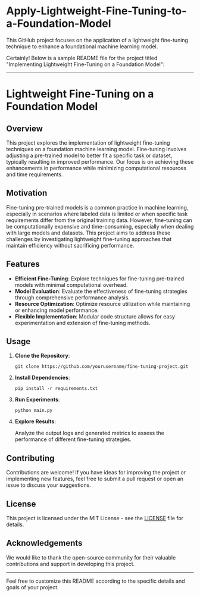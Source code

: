 # Apply-Lightweight-Fine-Tuning-to-a-Foundation-Model
This GitHub project focuses on the application of a lightweight fine-tuning technique to enhance a foundational machine learning model. 

Certainly! Below is a sample README file for the project titled "Implementing Lightweight Fine-Tuning on a Foundation Model":

---

# Lightweight Fine-Tuning on a Foundation Model

## Overview

This project explores the implementation of lightweight fine-tuning techniques on a foundation machine learning model. Fine-tuning involves adjusting a pre-trained model to better fit a specific task or dataset, typically resulting in improved performance. Our focus is on achieving these enhancements in performance while minimizing computational resources and time requirements.

## Motivation

Fine-tuning pre-trained models is a common practice in machine learning, especially in scenarios where labeled data is limited or when specific task requirements differ from the original training data. However, fine-tuning can be computationally expensive and time-consuming, especially when dealing with large models and datasets. This project aims to address these challenges by investigating lightweight fine-tuning approaches that maintain efficiency without sacrificing performance.

## Features

- **Efficient Fine-Tuning**: Explore techniques for fine-tuning pre-trained models with minimal computational overhead.
- **Model Evaluation**: Evaluate the effectiveness of fine-tuning strategies through comprehensive performance analysis.
- **Resource Optimization**: Optimize resource utilization while maintaining or enhancing model performance.
- **Flexible Implementation**: Modular code structure allows for easy experimentation and extension of fine-tuning methods.

## Usage

1. **Clone the Repository**:

    ```
    git clone https://github.com/yourusername/fine-tuning-project.git
    ```

2. **Install Dependencies**:

    ```
    pip install -r requirements.txt
    ```

3. **Run Experiments**:

    ```
    python main.py
    ```

4. **Explore Results**:

    Analyze the output logs and generated metrics to assess the performance of different fine-tuning strategies.

## Contributing

Contributions are welcome! If you have ideas for improving the project or implementing new features, feel free to submit a pull request or open an issue to discuss your suggestions.

## License

This project is licensed under the MIT License - see the [LICENSE](LICENSE) file for details.

## Acknowledgements

We would like to thank the open-source community for their valuable contributions and support in developing this project.

---

Feel free to customize this README according to the specific details and goals of your project.
